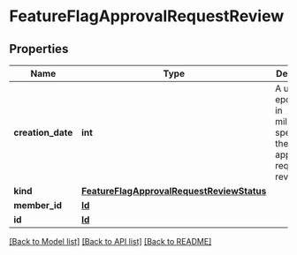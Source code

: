 # FeatureFlagApprovalRequestReview

## Properties
Name | Type | Description | Notes
------------ | ------------- | ------------- | -------------
**creation_date** | **int** | A unix epoch time in milliseconds specifying the date the approval request was reviewed | [optional] 
**kind** | [**FeatureFlagApprovalRequestReviewStatus**](FeatureFlagApprovalRequestReviewStatus.md) |  | [optional] 
**member_id** | [**Id**](Id.md) |  | [optional] 
**id** | [**Id**](Id.md) |  | [optional] 

[[Back to Model list]](../README.md#documentation-for-models) [[Back to API list]](../README.md#documentation-for-api-endpoints) [[Back to README]](../README.md)


